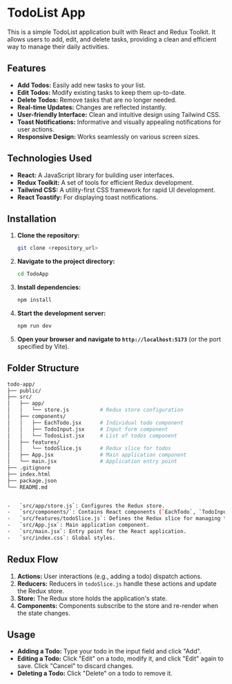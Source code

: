 # TodoList App

This is a simple TodoList application built with React and Redux Toolkit. It allows users to add, edit, and delete tasks, providing a clean and efficient way to manage their daily activities.

## Features

-   **Add Todos:** Easily add new tasks to your list.
-   **Edit Todos:** Modify existing tasks to keep them up-to-date.
-   **Delete Todos:** Remove tasks that are no longer needed.
-   **Real-time Updates:** Changes are reflected instantly.
-   **User-friendly Interface:** Clean and intuitive design using Tailwind CSS.
-   **Toast Notifications:** Informative and visually appealing notifications for user actions.
-   **Responsive Design:** Works seamlessly on various screen sizes.

## Technologies Used

-   **React:** A JavaScript library for building user interfaces.
-   **Redux Toolkit:** A set of tools for efficient Redux development.
-   **Tailwind CSS:** A utility-first CSS framework for rapid UI development.
-   **React Toastify:** For displaying toast notifications.

## Installation

1.  **Clone the repository:**

    ```bash
    git clone <repository_url>
    ```

2.  **Navigate to the project directory:**

    ```bash
    cd TodoApp
    ```

3.  **Install dependencies:**

    ```bash
    npm install
    ```

4.  **Start the development server:**

    ```bash
    npm run dev
    ```

5.  **Open your browser and navigate to `http://localhost:5173`** (or the port specified by Vite).

## Folder Structure
```bash
todo-app/
├── public/
├── src/
│   ├── app/
│   │   └── store.js          # Redux store configuration
│   ├── components/
│   │   ├── EachTodo.jsx      # Individual todo component
│   │   ├── TodoInput.jsx     # Input form component
│   │   └── TodosList.jsx     # List of todos component
│   ├── features/
│   │   └── todoSlice.js      # Redux slice for todos
│   ├── App.jsx               # Main application component
│   └── main.jsx              # Application entry point
├── .gitignore
├── index.html
├── package.json
└── README.md


-   `src/app/store.js`: Configures the Redux store.
-   `src/components/`: Contains React components (`EachTodo`, `TodoInput`, `TodosList`).
-   `src/features/todoSlice.js`: Defines the Redux slice for managing todos.
-   `src/App.jsx`: Main application component.
-   `src/main.jsx`: Entry point for the React application.
-   `src/index.css`: Global styles.

```
## Redux Flow

1.  **Actions:** User interactions (e.g., adding a todo) dispatch actions.
2.  **Reducers:** Reducers in `todoSlice.js` handle these actions and update the Redux store.
3.  **Store:** The Redux store holds the application's state.
4.  **Components:** Components subscribe to the store and re-render when the state changes.

## Usage

-   **Adding a Todo:** Type your todo in the input field and click "Add".
-   **Editing a Todo:** Click "Edit" on a todo, modify it, and click "Edit" again to save. Click "Cancel" to discard changes.
-   **Deleting a Todo:** Click "Delete" on a todo to remove it.
